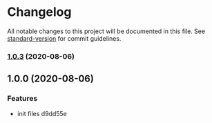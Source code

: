 # Changelog

All notable changes to this project will be documented in this file. See [standard-version](https://github.com/conventional-changelog/standard-version) for commit guidelines.

### [1.0.3](https://github.com/wind2sing/cparse/compare/v1.0.0...v1.0.3) (2020-08-06)

## 1.0.0 (2020-08-06)


### Features

* init files d9dd55e
